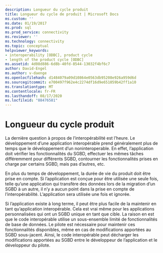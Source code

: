 ```yaml
---
description: Longueur du cycle produit
title: Longueur du cycle de produit | Microsoft Docs
ms.custom: ''
ms.date: 01/19/2017
ms.prod: sql
ms.prod_service: connectivity
ms.reviewer: ''
ms.technology: connectivity
ms.topic: conceptual
helpviewer_keywords:
- interoperability [ODBC], product cycle
- length of the product cycle [ODBC]
ms.assetid: 4d08d886-6d8b-40fd-8544-13032f4bf6c7
author: David-Engel
ms.author: v-daenge
ms.openlocfilehash: d1484079a09d10864e0563db95208e926a959d6d
ms.sourcegitcommit: e700497f962e4c2274df16d9e651059b42ff1a10
ms.translationtype: MT
ms.contentlocale: fr-FR
ms.lasthandoff: 08/17/2020
ms.locfileid: "88476581"
---
```

# <a name="length-of-the-product-cycle"></a>Longueur du cycle produit
La dernière question à propos de l’interopérabilité est l’heure. Le développement d’une application interopérable prend généralement plus de temps que le développement d’un noninteroperable. En effet, l’application doit vérifier les fonctionnalités du SGBD, effectuer les mêmes tâches différemment pour différents SGBD, contourner les fonctionnalités prises en charge par certains SGBD, mais pas d’autres, etc.  
  
 En plus du temps de développement, la durée de vie du produit doit être prise en compte. Si l’application est conçue pour être utilisée une seule fois, telle qu’une application qui transfère des données lors de la migration d’un SGBD à un autre, il n’y a aucun point dans la prise en compte de l’interopérabilité. L’application sera utilisée une fois et ignorée.  
  
 Si l’application existe à long terme, il peut être plus facile de la maintenir en tant qu’application interopérable. Cela est vrai même pour les applications personnalisées qui ont un SGBD unique en tant que cible. La raison en est que le code interopérable utilise un sous-ensemble limité de fonctionnalités de base de données. Le pilote est nécessaire pour maintenir ces fonctionnalités disponibles, même en cas de modifications apportées au SGBD sous-jacent. Ainsi, le code interopérable peut décharger les modifications apportées au SGBD entre le développeur de l’application et le développeur du pilote.
